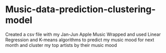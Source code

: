 # Music-data-prediction-clustering-model
Created a csv file with my Jan-Jun Apple Music Wrapped and used Linear Regression and K-means algorithms to predict my music mood for next month and cluster my top artists by their music mood
